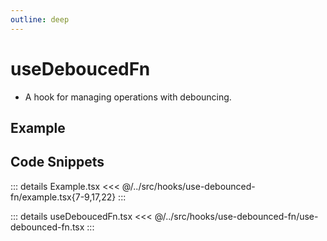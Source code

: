 ```yaml
---
outline: deep
---
```

# useDeboucedFn

- A hook for managing operations with debouncing.

## Example


<div ref="el" />

<script setup>
import { createElement } from 'react'
import { createRoot } from 'react-dom/client'
import { ref, onMounted } from 'vue'
import Example from '../../src/hooks/use-debounced-fn/example'
import useDeboucedFn from '../../src/hooks/use-debounced-fn/use-debounced-fn'

const el = ref()
onMounted(() => {
   const root = createRoot(el.value)
   root.render(createElement(Example, {}, null))
})
</script>

## Code Snippets

::: details Example.tsx
<<< @/../src/hooks/use-debounced-fn/example.tsx{7-9,17,22}
:::

::: details useDeboucedFn.tsx
<<< @/../src/hooks/use-debounced-fn/use-debounced-fn.tsx
:::

